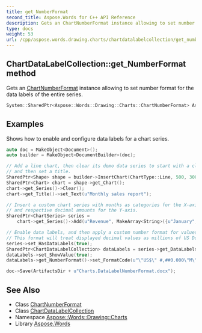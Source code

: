 ```yaml
---
title: get_NumberFormat
second_title: Aspose.Words for C++ API Reference
description: Gets an ChartNumberFormat instance allowing to set number format for the data labels of the entire series.
type: docs
weight: 53
url: /cpp/aspose.words.drawing.charts/chartdatalabelcollection/get_numberformat/
---
```

## ChartDataLabelCollection::get_NumberFormat method


Gets an [ChartNumberFormat](../../chartnumberformat/) instance allowing to set number format for the data labels of the entire series.

```cpp
System::SharedPtr<Aspose::Words::Drawing::Charts::ChartNumberFormat> Aspose::Words::Drawing::Charts::ChartDataLabelCollection::get_NumberFormat()
```


## Examples



Shows how to enable and configure data labels for a chart series. 
```cpp
auto doc = MakeObject<Document>();
auto builder = MakeObject<DocumentBuilder>(doc);

// Add a line chart, then clear its demo data series to start with a clean chart,
// and then set a title.
SharedPtr<Shape> shape = builder->InsertChart(ChartType::Line, 500, 300);
SharedPtr<Chart> chart = shape->get_Chart();
chart->get_Series()->Clear();
chart->get_Title()->set_Text(u"Monthly sales report");

// Insert a custom chart series with months as categories for the X-axis,
// and respective decimal amounts for the Y-axis.
SharedPtr<ChartSeries> series =
    chart->get_Series()->Add(u"Revenue", MakeArray<String>({u"January", u"February", u"March"}), MakeArray<double>({25.611, 21.439, 33.750}));

// Enable data labels, and then apply a custom number format for values displayed in the data labels.
// This format will treat displayed decimal values as millions of US Dollars.
series->set_HasDataLabels(true);
SharedPtr<ChartDataLabelCollection> dataLabels = series->get_DataLabels();
dataLabels->set_ShowValue(true);
dataLabels->get_NumberFormat()->set_FormatCode(u"\"US$\" #,##0.000\"M\"");

doc->Save(ArtifactsDir + u"Charts.DataLabelNumberFormat.docx");
```

## See Also

* Class [ChartNumberFormat](../../chartnumberformat/)
* Class [ChartDataLabelCollection](../)
* Namespace [Aspose::Words::Drawing::Charts](../../)
* Library [Aspose.Words](../../../)
